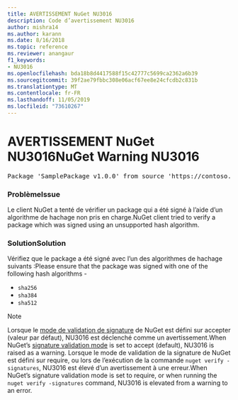 ```yaml
---
title: AVERTISSEMENT NuGet NU3016
description: Code d’avertissement NU3016
author: mishra14
ms.author: karann
ms.date: 8/16/2018
ms.topic: reference
ms.reviewer: anangaur
f1_keywords:
- NU3016
ms.openlocfilehash: bda18b8d4417588f15c42777c5699ca2362a6b39
ms.sourcegitcommit: 39f2ae79fbbc308e06acf67ee8e24cfcdb2c831b
ms.translationtype: MT
ms.contentlocale: fr-FR
ms.lasthandoff: 11/05/2019
ms.locfileid: "73610267"
---
```

# <a name="nuget-warning-nu3016"></a><span data-ttu-id="8ef9f-103">AVERTISSEMENT NuGet NU3016</span><span class="sxs-lookup"><span data-stu-id="8ef9f-103">NuGet Warning NU3016</span></span>

<pre>Package 'SamplePackage v1.0.0' from source 'https://contoso.com/index.json': The package hash uses an unsupported hash algorithm.</pre>

### <a name="issue"></a><span data-ttu-id="8ef9f-104">Problème</span><span class="sxs-lookup"><span data-stu-id="8ef9f-104">Issue</span></span>

<span data-ttu-id="8ef9f-105">Le client NuGet a tenté de vérifier un package qui a été signé à l’aide d’un algorithme de hachage non pris en charge.</span><span class="sxs-lookup"><span data-stu-id="8ef9f-105">NuGet client tried to verify a package which was signed using an unsupported hash algorithm.</span></span>


### <a name="solution"></a><span data-ttu-id="8ef9f-106">Solution</span><span class="sxs-lookup"><span data-stu-id="8ef9f-106">Solution</span></span>

<span data-ttu-id="8ef9f-107">Vérifiez que le package a été signé avec l’un des algorithmes de hachage suivants :</span><span class="sxs-lookup"><span data-stu-id="8ef9f-107">Please ensure that the package was signed  with one of the following hash algorithms -</span></span> 
* `sha256`
* `sha384`
* `sha512`


> [!Note]
> <span data-ttu-id="8ef9f-108">Lorsque le [mode de validation de signature](https://docs.microsoft.com/nuget/consume-packages/installing-signed-packages#configure-package-signature-requirements) de NuGet est défini sur accepter (valeur par défaut), NU3016 est déclenché comme un avertissement.</span><span class="sxs-lookup"><span data-stu-id="8ef9f-108">When NuGet’s [signature validation mode](https://docs.microsoft.com/nuget/consume-packages/installing-signed-packages#configure-package-signature-requirements) is set to accept (default), NU3016 is raised as a warning.</span></span> <span data-ttu-id="8ef9f-109">Lorsque le mode de validation de la signature de NuGet est défini sur require, ou lors de l’exécution de la commande `nuget verify -signatures`, NU3016 est élevé d’un avertissement à une erreur.</span><span class="sxs-lookup"><span data-stu-id="8ef9f-109">When NuGet’s signature validation mode is set to require, or when running the `nuget verify -signatures` command, NU3016 is elevated from a warning to an error.</span></span> 